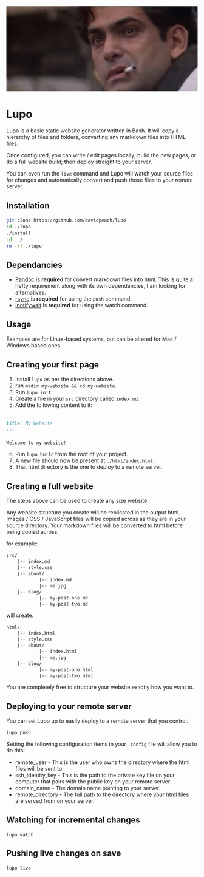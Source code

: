 <img src="lupo.jpg" />

# Lupo

Lupo is a basic static website generator written in Bash. It will
copy a hierarchy of files and folders, converting any markdown files
into HTML files.

Once configured, you can write / edit pages locally; build the new
pages, or do a full website build; then deploy straight to your server.

You can even run the `live` command and Lupo will watch your source files 
for changes and automatically convert and push those files to your 
remote server.

## Installation
```bash
git clone https://github.com/davidpeach/lupo
cd ./lupo
./install
cd ../
rm -rf ./lupo
```

## Dependancies
- [Pandoc](https://pandoc.org/installing.html) is **required** for convert markdown files into html. This is quite a hefty requirement along with its own dependancies, I am looking for alternatives.
- [rsync](https://rsync.samba.org/) is **required** for using the `push` command.
- [inotifywait](https://man.archlinux.org/man/inotifywait.1) is **required** for using the watch command.

## Usage

Examples are for Linux-based systems, but can be altered for Mac / Windows based ones.

## Creating your first page
1. Install `lupo` as per the directions above.
2. run `mkdir my-website && cd my-website`.
3. Run `lupo init`.
4. Create a file in your `src` directory called `index.md`.
5. Add the following content to it:
```markdown
---
title: My Website
---

Welcome to my website!
```
6. Run `lupo build` from the root of your project.
7. A new file should now be present at `./html/index.html`.
8. That html directory is the one to deploy to a remote server.

## Creating a full website
The steps above can be used to create any size website.

Any website structure you create will be replicated in the output html.
Images / CSS / JavaScript files will be copied across as they are in your source directory.
Your markdown files will be converted to html before being copied across.

for example:

```
src/
    |-- index.md
    |-- style.css
    |-- about/ 
            |-- index.md
            |-- me.jpg
    |-- blog/
            |-- my-post-one.md
            |-- my-post-two.md
```
will create:
```
html/
    |-- index.html
    |-- style.css
    |-- about/ 
            |-- index.html
            |-- me.jpg
    |-- blog/
            |-- my-post-one.html
            |-- my-post-two.html
```

You are completely free to structure your website exactly how you want to.

## Deploying to your remote server

You can set Lupo up to easily deploy to a remote server that you control.

```
lupo push
```

Setting the following configuration items in your `.config` file will allow you to do this:

- remote_user - This is the user who owns the directory where the html files will be sent to.
- ssh_identity_key - This is the path to the private key file on your computer that pairs with the public key on your remote server.
- domain_name - The domain name pointing to your server.
- remote_directory - The full path to the directory where your html files are served from on your server.

## Watching for incremental changes

```
lupo watch
```

## Pushing live changes on save

```
lupo live
```
